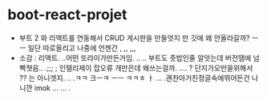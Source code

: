 # boot-react-projet
- 부트 2 와 리액트를 연동해서 CRUD 게시판을 만들엇지 만 깃에 왜 안올라갈까? ㅡㅡ 일단 따로올리고 나중에 언젠간 , ,, ,,,
- 소감 : 리액트. ..어떤 또라이가만든거임. .. .. 부트도 좃밥인줄 알앗는데 버전땜에 넘 빡쳣음.. .;;; ; 인텔리제이 잡오류 개만은데 왜쓰는걸까. .... ? 단지가오만을위해서 ?? 는 아니겟지. .. .ㅋㅋ 크ㅡㅋ ㅡㅡ ㅋㅋㅎ ㅏ ... .괜찬아거친정글속에뛰어든건 나니깐 imok ... ... .
